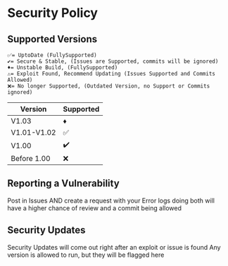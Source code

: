 # Security Policy

## Supported Versions
```
✅= UptoDate (FullySupported)
✔️= Secure & Stable, (Issues are Supported, commits will be ignored)
♦️= Unstable Build, (FullySupported)
⚠️= Exploit Found, Recommend Updating (Issues Supported and Commits Allowed)
❌= No longer Supported, (Outdated Version, no Support or Commits ignored)
```
| Version     | Supported          |
| -------     | ------------------ |
| V1.03 | ♦️ |
| V1.01-V1.02 | ✅ |
| V1.00       | ✔️ |
| Before 1.00 | ❌ |

## Reporting a Vulnerability
Post in Issues AND create a request with your Error logs
doing both will have a higher chance of review and a commit being allowed

## Security Updates
Security Updates will come out right after an exploit or issue is found
Any version is allowed to run, but they will be flagged here
